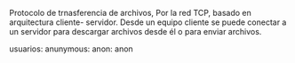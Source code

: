 Protocolo de trnasferencia de archivos, Por la red TCP, basado en arquitectura cliente- servidor. Desde un equipo cliente se puede conectar a un servidor para descargar archivos desde él o para enviar archivos.


usuarios:
anunymous:
anon: anon
